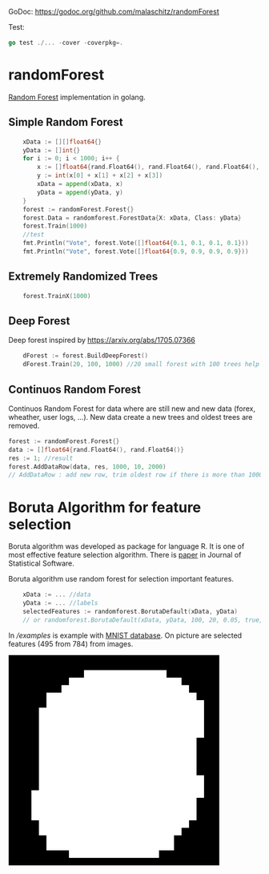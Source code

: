 GoDoc: https://godoc.org/github.com/malaschitz/randomForest

Test: 
```go
go test ./... -cover -coverpkg=.  
```

# randomForest
[Random Forest](https://en.wikipedia.org/wiki/Random_forest) implementation in golang. 

## Simple Random Forest

```go
	xData := [][]float64{}
	yData := []int{}
	for i := 0; i < 1000; i++ {
		x := []float64{rand.Float64(), rand.Float64(), rand.Float64(), rand.Float64()}
		y := int(x[0] + x[1] + x[2] + x[3])
		xData = append(xData, x)
		yData = append(yData, y)
	}
	forest := randomForest.Forest{}		
	forest.Data = randomforest.ForestData{X: xData, Class: yData}
	forest.Train(1000)
	//test
	fmt.Println("Vote", forest.Vote([]float64{0.1, 0.1, 0.1, 0.1})) 
	fmt.Println("Vote", forest.Vote([]float64{0.9, 0.9, 0.9, 0.9}))
```

## Extremely Randomized Trees

```go
	forest.TrainX(1000)	
```

## Deep Forest

Deep forest inspired by https://arxiv.org/abs/1705.07366

```go
    dForest := forest.BuildDeepForest()
    dForest.Train(20, 100, 1000) //20 small forest with 100 trees help to build deep forest with 1000 trees
```

## Continuos Random Forest

Continuos Random Forest for data where are still new and new data (forex, wheather, user logs, ...). New data create a new trees and oldest trees are removed.

```go
forest := randomForest.Forest{}
data := []float64{rand.Float64(), rand.Float64()}
res := 1; //result
forest.AddDataRow(data, res, 1000, 10, 2000) 
// AddDataRow : add new row, trim oldest row if there is more than 1000 rows, calculate a new 10 trees, but remove oldest trees if there is more than 2000 trees.
```

# Boruta Algorithm for feature selection

Boruta algorithm was developed as package for language R. 
It is one of most effective feature selection algorithm.
There is [paper](https://www.jstatsoft.org/article/view/v036i11) in Journal of Statistical Software.

Boruta algorithm use random forest for selection important features.

```go
	xData := ... //data
	yData := ... //labels
	selectedFeatures := randomforest.BorutaDefault(xData, yData)
	// or randomforest.BorutaDefault(xData, yData, 100, 20, 0.05, true, true)
```

In _/examples_ is example with [MNIST database](https://en.wikipedia.org/wiki/MNIST_database). 
On picture are selected features (495 from 784) from images. 

![boruta 05](boruta05.png)



